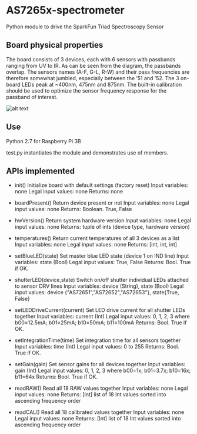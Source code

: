 # AS7265x-spectrometer
Python module to drive the SparkFun Triad Spectroscopy Sensor

## Board physical properties

The board consists of 3 devices, each with 6 sensors with passbands ranging from UV to IR.
As can be seen from the diagram, the passbands overlap. The sensors names (A-F, G-L, R-W) and their pass frequencies are therefore somewhat jumbled, especially between the ’51 and ’52.
The 3 on-board LEDs peak at ~400nm, 475nm and 875nm. The built-in calibration should be used to optimize the sensor frequency response for the passband of interest.

![alt text](https://i.postimg.cc/rmySQ4w2/logos.png)

## Use

Python 2.7 for Raspberry Pi 3B

test.py instantiates the module and demonstrates use of members.

## APIs implemented

- init()
Initialize board with default settings (factory reset)
Input variables: none
Legal input values: none
Returns: none

- boardPresent()
Return device present or not
Input variables: none
Legal input values: none
Returns: Boolean. True, False

- hwVersion()
Return system hardware version
Input variables: none
Legal input values: none
Returns: tuple of ints (device type, hardware version)

- temperatures()
Return current temperatures of all 3 devices as a list
Input variables: none
Legal input values: none
Returns: [int, int, int]

- setBlueLED(state)
Set master blue LED state (device 1 on IND line)
Input variables: state (Bool)
Legal input values: True, False
Returns: Bool. True if OK.

- shutterLED(device,state)
Switch on/off shutter individual LEDs attached to sensor DRV lines
Input variables: device (String), state (Bool)
Legal input values: device {"AS72651","AS72652","AS72653"}, state{True, False}

- setLEDDriveCurrent(current)
Set LED drive current for all shutter LEDs together
Input variables: current (Int)
Legal input values: 0, 1, 2, 3 where b00=12.5mA; b01=25mA; b10=50mA; b11=100mA
Returns: Bool. True if OK.

- setIntegrationTime(time)
Set integration time for all sensors together
Input variables: time (Int)
Legal input values: 0 to 255
Returns: Bool. True if OK.

- setGain(gain)
Set sensor gains for all devices together
Input variables: gain (Int) 
Legal input values:  0, 1, 2, 3 where b00=1x; b01=3.7x; b10=16x; b11=64x
Returns: Bool. True if OK.

- readRAW()
Read all 18 RAW values together
Input variables: none
Legal input values:  none
Returns: [Int] list of 18 Int values sorted into ascending frequency order

- readCAL()
Read all 18 calibrated values together
Input variables: none
Legal input values:  none
Returns: [Int] list of 18 Int values sorted into ascending frequency order
